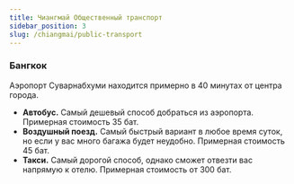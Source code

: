 ```yaml
---
title: Чиангмай Общественный транспорт
sidebar_position: 3
slug: /chiangmai/public-transport
---
```


### Бангкок

Аэропорт Суварнабхуми находится примерно в 40 минутах от центра города.

- **Автобус.** Самый дешевый способ добраться из аэропорта. Примерная стоимость 35 бат.
- **Воздушный поезд.** Самый быстрый вариант в любое время суток, но если у вас много багажа будет неудобно. Примерная стоимость 45 бат.
- **Такси.** Самый дорогой способ, однако сможет отвезти вас напрямую к отелю. Примерная стоимость от 300 бат.